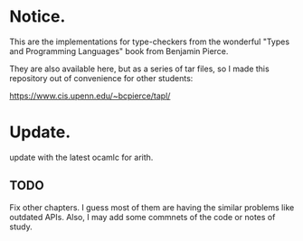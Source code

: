 # Notice.
This are the implementations for type-checkers from the wonderful "Types and Programming Languages" book from Benjamin Pierce.

They are also available here, but as a series of tar files, so I made this repository out of convenience for other students:

https://www.cis.upenn.edu/~bcpierce/tapl/

# Update.
update with the latest ocamlc for arith.

## TODO
Fix other chapters. I guess most of them are having the similar problems like outdated APIs.
Also, I may add some commnets of the code or notes of study.
